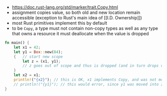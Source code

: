 - https://doc.rust-lang.org/std/marker/trait.Copy.html
- assignment copies value, so both old and new location remain accessible (exception to Rust's main idea of [[I.D. Ownership]])
- most Rust primitives implement this by default
- to be `Copy`, a type must not contain non-copy types as well as any type that owns a resource it must deallocate when the value is dropped

```rust
fn main() {
    let x1 = 42;
    let y1 = Box::new(84);
    {   // start new scope
    	let z = (x1, y1);
        // z goes out of scope and thus is dropped (and in turn drops values in x1 and x2)
    }
    let x2 = x1;
    println!("{x2}"); // this is OK, x1 implements Copy, and was not moved into z.
    // println!("{y1}"); // this would error, since y1 was moved into z. y1 does not implement Copy
}
```
